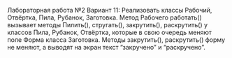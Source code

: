Лабораторная работа №2 Вариант 11: Реализовать классы Рабочий, Отвёртка, Пила, Рубанок, Заготовка. Метод Рабочего
работать() вызывает методы Пилить(), стругать(), закрутить(), раскрутить() у классов
Пила, Рубанок, Отвёртка, которые в свою очередь меняют поле Форма класса Заготовка.
Методы закрутить(), раскрутить() форму не меняют, а выводят на экран текст “закручено”
и “раскручено”.
